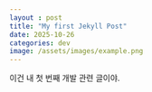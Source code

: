 ```yaml
---
layout : post
title: "My first Jekyll Post"
date: 2025-10-26
categories: dev
image: /assets/images/example.png
---
```

이건 내 첫 번째 개발 관련 글이야.